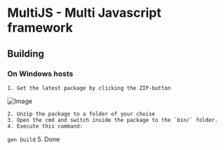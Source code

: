 MultiJS - Multi Javascript framework
====================================

Building
--------

### On Windows hosts
    1. Get the latest package by clicking the ZIP-button
![Image](http://s1.bild.me/bilder/060112/4806323Unbenannt.PNG)

	2. Unzip the package to a folder of your choise
	3. Open the cmd and switch inside the package to the `bin/` folder.
	4. Execute this command:
`gen build`
	5. Done